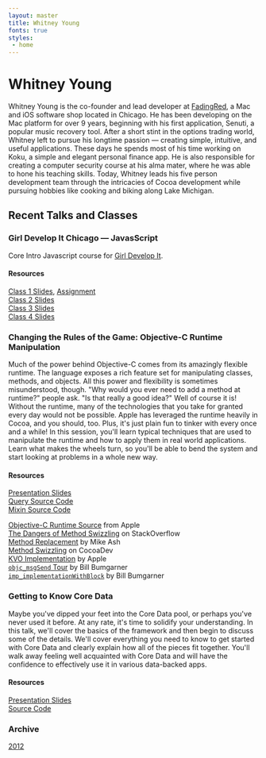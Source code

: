 ```yaml
---
layout: master
title: Whitney Young
fonts: true
styles:
 - home
---
```


# Whitney Young

Whitney Young is the co-founder and lead developer at [FadingRed](http://www.fadingred.com/), a Mac and iOS software shop located in Chicago. He has been developing on the Mac platform for over 9 years, beginning with his first application, Senuti, a popular music recovery tool. After a short stint in the options trading world, Whitney left to pursue his longtime passion — creating simple, intuitive, and useful applications. These days he spends most of his time working on Koku, a simple and elegant personal finance app. He is also responsible for creating a computer security course at his alma mater, where he was able to hone his teaching skills. Today, Whitney leads his five person development team through the intricacies of Cocoa development while pursuing hobbies like cooking and biking along Lake Michigan.

## Recent Talks and Classes

### Girl Develop It Chicago &mdash; JavasScript

Core Intro Javascript course for [Girl Develop It](http://www.girldevelopit.com).

#### Resources

[Class 1 Slides](/gdi/class1.html), [Assignment](/gdi/assignments/class1/assignment.zip)  
[Class 2 Slides](/gdi/class2.html)  
[Class 3 Slides](/gdi/class3.html)  
[Class 4 Slides](/gdi/class4.html)  

### Changing the Rules of the Game: Objective-C Runtime Manipulation

Much of the power behind Objective-C comes from its amazingly flexible runtime. The language exposes a rich feature set for manipulating classes, methods, and objects. All this power and flexibility is sometimes misunderstood, though. "Why would you ever need to add a method at runtime?" people ask. "Is that really a good idea?" Well of course it is! Without the runtime, many of the technologies that you take for granted every day would not be possible. Apple has leveraged the runtime heavily in Cocoa, and you should, too. Plus, it's just plain fun to tinker with every once and a while! In this session, you'll learn typical techniques that are used to manipulate the runtime and how to apply them in real world applications. Learn what makes the wheels turn, so you'll be able to bend the system and start looking at problems in a whole new way.

#### Resources

[Presentation Slides](/objective_c_runtime.pdf)  
[Query Source Code](https://github.com/wbyoung/FRQuery)  
[Mixin Source Code](https://github.com/wbyoung/FRModule)  

[Objective-C Runtime Source](http://www.opensource.apple.com/tarballs/objc4/objc4-532.2.tar.gz) from Apple  
[The Dangers of Method Swizzling](http://stackoverflow.com/questions/5339276/what-are-the-dangers-of-method-swizzling-in-objective-c/8636521#8636521) on StackOverflow  
[Method Replacement](http://www.mikeash.com/pyblog/friday-qa-2010-01-29-method-replacement-for-fun-and-profit.html) by Mike Ash  
[Method Swizzling](http://cocoadev.com/wiki/MethodSwizzling) on CocoaDev  
[KVO Implementation](http://developer.apple.com/library/mac/#documentation/Cocoa/Conceptual/KeyValueObserving/Articles/KVOImplementation.html#//apple_ref/doc/uid/20002307-BAJEAIEE) by Apple  
[`objc_msgSend` Tour](http://www.friday.com/bbum/2009/12/18/objc_msgsend-part-1-the-road-map/) by Bill Bumgarner  
[`imp_implementationWithBlock`](http://www.friday.com/bbum/2011/03/17/ios-4-3-imp_implementationwithblock/) by Bill Bumgarner  


### Getting to Know Core Data

Maybe you've dipped your feet into the Core Data pool, or perhaps you've never used it before. At any rate, it's time to solidify your understanding. In this talk, we'll cover the basics of the framework and then begin to discuss some of the details. We'll cover everything you need to know to get started with Core Data and clearly explain how all of the pieces fit together. You'll walk away feeling well acquainted with Core Data and will have the confidence to effectively use it in various data-backed apps.

#### Resources

[Presentation Slides](/core_data.pdf)  
[Source Code](https://github.com/wbyoung/CoreData)  


### Archive

[2012](/2012)
